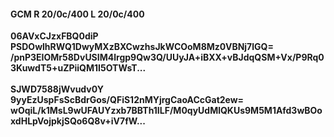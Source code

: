 #### GCM R 20/0c/400 L 20/0c/400
**06AVxCJzxFBQ0diP**<br/>**PSDOwlhRWQ1DwyMXzBXCwzhsJkWCOoM8Mz0VBNj7lGQ=**<br/>**/pnP3EIOMr58DvUSIM4lrgp9Qw3Q/UUyJA+iBXX+vBJdqQSM+Vx/P9Rq03KuwdT5+uZPiiQM1I5OTWsT...**<br/><br/>
**SJWD7588jWvudv0Y**<br/>**9yyEzUspFsScBdrGos/QFiS12nMYjrgCaoACcGat2ew=**<br/>**wOqiL/k1MsL9wUFAUYzxb7BBTh1ILF/M0qyUdMlQKUs9M5M1Afd3wBOoxdHLpVojpkjSQo6Q8v+iV7fW...**